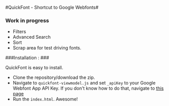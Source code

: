 #QuickFont - Shortcut to Google Webfonts#

### Work in progress ###
* Filters
* Advanced Search
* Sort
* Scrap area for test driving fonts.

###Installation : ###

QuickFont is easy to install.

* Clone the repository/download the zip.
* Navigate to `quickfont-viewmodel.js` and set `_apiKey` to your Google Webfont App API Key. If you don't know how to do that, navigate to [this page](https://developers.google.com/fonts/docs/developer_api)
* Run the `index.html`. Awesome!